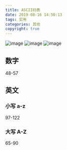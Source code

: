 ```yaml
---
title: ASCII码表
date: 2019-08-16 14:50:13
tags: 实用
categories: 其他
copyright: true
---
```

![image](https://note.youdao.com/yws/public/resource/359e08a52f64deaac553adb0132327ad/xmlnote/54194670A73C47F593D3E79443D268B4/8134.jpg)
![image](https://note.youdao.com/yws/public/resource/359e08a52f64deaac553adb0132327ad/xmlnote/96F5BCBB162447FA89D739A29718FC7C/8141.png)
![image](https://note.youdao.com/yws/public/resource/359e08a52f64deaac553adb0132327ad/xmlnote/FF2A7803726F47D195A90AFC31EB0319/8145.tif)
## 数字
48-57
## 英文
### 小写 a-z
97-122
### 大写 A-Z
65-90


